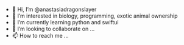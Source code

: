 - 👋 Hi, I’m @anastasiadragonslayer
- 👀 I’m interested in biology, programming, exotic animal ownership
- 🌱 I’m currently learning python and swiftui
- 💞️ I’m looking to collaborate on ...
- 📫 How to reach me ...

<!---
anastasiadragonslayer/anastasiadragonslayer is a ✨ special ✨ repository because its `README.md` (this file) appears on your GitHub profile.
You can click the Preview link to take a look at your changes.
--->
